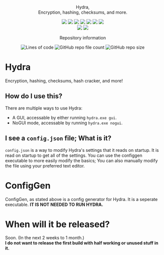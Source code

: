 <p align="center">Hydra,<br>Encryption, hashing, checksums, and more.</br></p>
<p align="center">
  <img src="https://img.shields.io/badge/dependencies-recent-brightgreen">
  <img src="https://img.shields.io/badge/Python-3.8%2B-yellow">
  <img src="https://img.shields.io/badge/pyinstaller-5.2-yellow">
  <img src="https://img.shields.io/badge/Uses-cryptography-brightgreen">
  <img src="https://img.shields.io/badge/compiled%20for-windows-blue">
  <img src="https://img.shields.io/badge/debian%20linux-pending-orange">
  <img src="https://img.shields.io/badge/macos-not%20planned-red">
  <br>
  <img src="https://img.shields.io/badge/octocat-approved-lightgrey">
  <img src="https://img.shields.io/badge/memes-included-yellow">
</p>
<p align="center">Repository information</p>
<p align="center">
  <img alt="Lines of code" src="https://img.shields.io/tokei/lines/github/AlphaGameDeveloper/Hydra">
  <img alt="GitHub repo file count" src="https://img.shields.io/github/directory-file-count/AlphaGameDeveloper/Hydra">
  <img alt="GitHub repo size" src="https://img.shields.io/github/repo-size/AlphaGameDeveloper/Hydra">
</p>
  
<h1>Hydra</h1>
Encryption, hashing, checksums, hash cracker, and more!
<h2>How do I use this?</h2>
There are multiple ways to use Hydra:
<ul>
  <li>A GUI, accessable by either running <code>hydra.exe gui</code>.</li>
  <li>NoGUI mode, accessable by running <code>hydra.exe nogui</code>.</li>
</ul>
<h2>I see a <code>config.json</code> file;  What is it?</h2>
<code>config.json</code> is a way to modify Hydra's settings that it reads on startup.  It is read on startup to get all of the settings.  You can use the configgen executable to more easily modify the basics;  You can also manually modify the file using your preferred text editor.
<h1>ConfigGen</h1>
ConfigGen, as stated above is a config generator for Hydra.  It is a seperate executable.  <b>IT IS NOT NEEDED TO RUN HYDRA.</b>
<h1>When will it be released?</h1>
Soon.  (In the next 2 weeks to 1 month.)<br>
<b>I do not want to release the first build with half working or unused stuff in it.</b>
